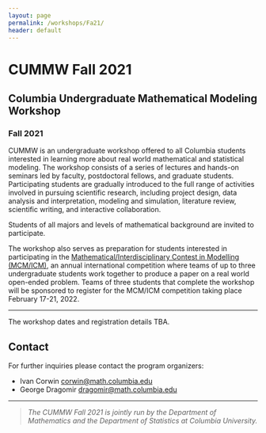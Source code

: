 ```yaml
---
layout: page
permalink: /workshops/Fa21/
header: default
---
```

# CUMMW Fall 2021

## Columbia Undergraduate Mathematical Modeling Workshop
### Fall 2021

CUMMW is an undergraduate workshop offered to all Columbia students interested in learning more about real world mathematical and statistical modeling. The workshop consists of a series of lectures and hands-on seminars led by faculty, postdoctoral fellows, and graduate students. Participating students are gradually introduced to the full range of activities involved in pursuing scientific research, including project design, data analysis and interpretation, modeling and simulation, literature review, scientific writing, and interactive collaboration. 

Students of all majors and levels of mathematical background are invited to participate. 

The workshop also serves as preparation for students interested in participating in the [Mathematical/Interdisciplinary Contest in Modelling (MCM/ICM)](https://www.comap.com/undergraduate/contests/index.html), an annual international competition where teams of up to three undergraduate students work together to produce a paper on a real world open-ended problem. Teams of three students that complete the workshop will be sponsored to register for the MCM/ICM competition taking place February 17-21, 2022. 

----

The workshop dates and registration details TBA.  

## Contact
For further inquiries please contact the program organizers:

- Ivan Corwin [corwin@math.columbia.edu](corwin@math.columbia.edu)
- George Dragomir [dragomir@math.columbia.edu](dragomir@math.columbia.edu)

----

> _The CUMMW Fall 2021 is jointly run by the Department of Mathematics and the Department of Statistics at Columbia University._
